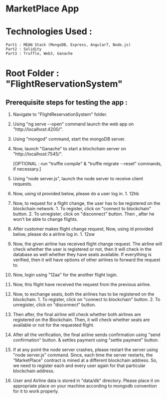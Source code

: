 
# MarketPlace App
# Technologies Used :
	Part1 : MEAN Stack (MongoDB, Express, Angular7, Node.js)
	Part2 : Solidity
	Part3 : Truffle, Web3, Ganache 

# Root Folder : "FlightReservationSystem"
## Prerequisite steps for testing the app :

1. Navigate to "FlightReservationSystem" folder. 
2. Using "ng serve --open" command launch the web app on "http://localhost:4200/".
3. Using "mongod" command, start the mongoDB server.
4. Now, launch "Ganache" to start a blochchain server on "http://localhost:7545/".

   [OPTIONAL : run "truffle compile" & "truffle migrate --reset" commands, if necessary.]

5. Using "node server.js",  launch the node server to receive client requests.
 
6. Now, using id provided below, please do a user log in.
		1. 12hb
	

7. Now, to request for a flight change, the user has to be registered on the blockchain network.
		1. To register, click on "connect to blockchain" button.
		2. To unregister, click on "disconnect" button. Then , after he won't be 		   able to change flights.
		 

8. After customer makes flight change request, Now, using id provided below, please do a airline log in.
		1. 12sw



9. Now, the given airline has received flight change request. The airline will check whether the user is registered or not, then it will check in the database as well whether they have seats available. If everything is verified, then it will have options of other airlines to forward the request to.

10. Now, login using "12aa" for the another flight login.

11. Now, this flight have received the request from the previous airline.

12. Now, to exchange seats, both the airlines has to be registered on the blockchain.
		1. To register, click on "connect to blockchain" button.
		2. To unregister, click on "disconnect" button. 

13. Then after, the final airline will check whether both airlines are registered on the 
    Blockchain. Then, it will check whether seats are available or not for the requested  	flight.

14. After all the verification, the final airline sends confirmation using "send confirmation" button. & settles payment using "settle payment" button.


10. If at any point the node server crashes, please restart the server using "node server.js" command. Since, each time the server restarts, the "MarketPlace" contract is mined at a different blockchain address. So, we need to register each and every user again for that particular blockchain address.

11. User and Airline data is stored in "data/db" directory. Please place it on appropriate place on your machine according to mongodb convention for it to work properly.
 

